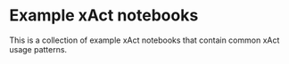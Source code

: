 Example xAct notebooks
========

This is a collection of example xAct notebooks that contain common xAct usage patterns.
